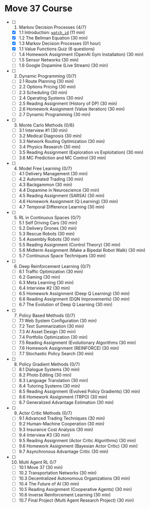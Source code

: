 # Move 37 Course

- [ ] 1. Markov Decision Processes {4/7}
    - [x] 1.1 Introduction: [`watch_id`](https://youtu.be/watch_id) (11 min)
    - [x] 1.2 The Bellman Equation (30 min)
    - [x] 1.3 Markov Decision Processes (01 hour)
    - [x] 1.1 Value Functions Quiz (6 questions)
    - [ ] 1.4 Homework Assignment (OpenAI Gym Installation) (30 min)
    - [ ] 1.5 Sensor Networks (30 min)
    - [ ] 1.6 Google Dopamine (Live Stream) (30 min)

- [ ] 2. Dynamic Programming {0/7}
    - [ ] 2.1 Route Planning (30 min)
    - [ ] 2.2 Options Pricing (30 min)
    - [ ] 2.3 Scheduling (30 min)
    - [ ] 2.4 Operating Systems (30 min)
    - [ ] 2.5 Reading Assignment (History of DP) (30 min)
    - [ ] 2.6 Homework Assignment (Value Iteration) (30 min)
    - [ ] 2.7 Dynamic Programming (30 min)
    
- [ ] 3. Monte Carlo Methods {0/6}
    - [ ] 3.1 Interview #1 (30 min)
    - [ ] 3.2 Medical Diagnosis (30 min)
    - [ ] 3.3 Network Routing Optimization (30 min)
    - [ ] 3.4 Physics Research (30 min)
    - [ ] 3.5 Reading Assignment (Exploration vs Exploitation) (30 min)
    - [ ] 3.6 MC Prediction and MC Control (30 min)
    
- [ ] 4. Model Free Learning {0/7}
    - [ ] 4.1 Delivery Management (30 min)
    - [ ] 4.2 Automated Trading (30 min)
    - [ ] 4.3 Backgammon (30 min)
    - [ ] 4.4 Dopamine in Neuroscience (30 min)
    - [ ] 4.5 Reading Assignment (SARSA) (30 min)
    - [ ] 4.6 Homework Assignment (Q Learning) (30 min)
    - [ ] 4.7 Temporal Difference Learning (30 min)
    
- [ ] 5. RL in Continuous Spaces {0/7}
    - [ ] 5.1 Self Driving Cars (30 min)
    - [ ] 5.2 Delivery Drones (30 min)
    - [ ] 5.3 Rescue Robots (30 min)
    - [ ] 5.4 Assembly Robots (30 min)
    - [ ] 5.5 Reading Assignment (Control Theory) (30 min)
    - [ ] 5.6 Midterm Assignment (Make a Bipedal Robot Walk) (30 min)
    - [ ] 5.7 Continuous Space Techniques (30 min)

- [ ] 6. Deep Reinforcement Learning {0/7}
    - [ ] 6.1 Traffic Optimization (30 min)
    - [ ] 6.2 Gaming (30 min)
    - [ ] 6.3 Meta Learning (30 min)
    - [ ] 6.4 Interview #2 (30 min)
    - [ ] 6.5 Homework Assignment (Deep Q Learning) (30 min)
    - [ ] 6.6 Reading Assignment (DQN Improvements) (30 min)
    - [ ] 6.7 The Evolution of Deep Q Learning (30 min)

- [ ] 7. Policy Based Methods {0/7}
    - [ ] 7.1 Web System Configuration (30 min)
    - [ ] 7.2 Text Summarization (30 min)
    - [ ] 7.3 AI Asset Design (30 min)
    - [ ] 7.4 Portfolio Optimization (30 min)
    - [ ] 7.5 Reading Assignment (Evolutionary Algorithms (30 min)
    - [ ] 7.6 Homework Assignment (REINFORCE) (30 min)
    - [ ] 7.7 Stochastic Policy Search (30 min)

- [ ] 8. Policy Gradient Methods {0/7}
    - [ ] 8.1 Dialogue Systems (30 min)
    - [ ] 8.2 Photo Editing (30 min)
    - [ ] 8.3 Language Translation (30 min)
    - [ ] 8.4 Tutoring Systems (30 min)
    - [ ] 8.5 Reading Assignment (Evolved Policy Gradients) (30 min)
    - [ ] 8.6 Homework Assignment (TRPO) (30 min)
    - [ ] 8.7 Generalized Advantage Estimation (30 min)
    
- [ ] 9. Actor Critic Methods {0/7}
    - [ ] 9.1 Advanced Trading Techniques (30 min)
    - [ ] 9.2 Human-Machine Cooperation (30 min)
    - [ ] 9.3 Insurance Cost Analysis (30 min)
    - [ ] 9.4 Interview #3 (30 min)
    - [ ] 9.5 Reading Assignment (Actor Critic Algorithms) (30 min)
    - [ ] 9.6 Homework Assignment (Bayesian Actor Critic) (30 min)
    - [ ] 9.7 Asynchronous Advantage Critic (30 min)

- [ ] 10. Multi Agent RL 0/7
    - [ ] 10.1 Move 37 (30 min)
    - [ ] 10.2 Transportation Networks (30 min)
    - [ ] 10.3 Decentralized Autonomous Organizations (30 min)
    - [ ] 10.4 The Future of AI (30 min) 
    - [ ] 10.5 Reading Assignment (Cooperative Agents) (30 min)
    - [ ] 10.6 Inverse Reinforcement Learning (30 min)
    - [ ] 10.7 Final Project (Multi Agent Research Project) (30 min)
